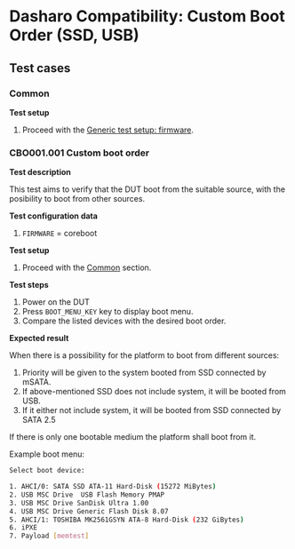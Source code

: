 # Dasharo Compatibility: Custom Boot Order (SSD, USB)

## Test cases

### Common

**Test setup**

1. Proceed with the
    [Generic test setup: firmware](../../generic-test-setup/#firmware).

### CBO001.001 Custom boot order

**Test description**

This test aims to verify that the DUT boot from the suitable source, with the
posibility to boot from other sources.

**Test configuration data**

1. `FIRMWARE` = coreboot

**Test setup**

1. Proceed with the [Common](#common) section.

**Test steps**

1. Power on the DUT
1. Press `BOOT_MENU_KEY` key to display boot menu.
1. Compare the listed devices with the desired boot order.

**Expected result**

When there is a possibility for the platform to boot from different sources:

1. Priority will be given to the system booted from SSD connected by mSATA.
1. If above-mentioned SSD does not include system, it will be booted from USB.
1. If it either not include system, it will be booted from SSD connected by
SATA 2.5

If there is only one bootable medium the platform shall boot from it.

Example boot menu:

```bash
Select boot device:

1. AHCI/0: SATA SSD ATA-11 Hard-Disk (15272 MiBytes)
2. USB MSC Drive  USB Flash Memory PMAP
3. USB MSC Drive SanDisk Ultra 1.00
4. USB MSC Drive Generic Flash Disk 8.07
5. AHCI/1: TOSHIBA MK2561GSYN ATA-8 Hard-Disk (232 GiBytes)
6. iPXE
7. Payload [memtest]
```

